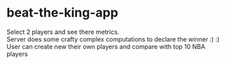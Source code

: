 # beat-the-king-app

Select 2 players and see there metrics. <br />
Server does some crafty complex computations to declare the winner :) :) <br />
User can create new their own players and compare with top 10 NBA players <br />
